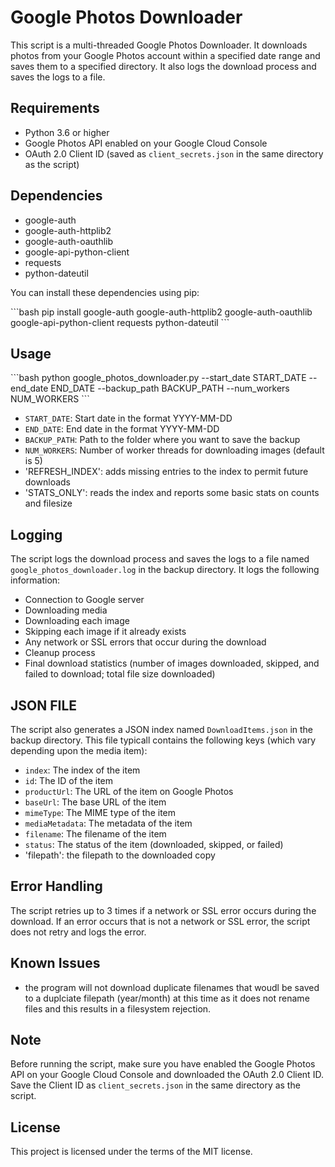 # Google Photos Downloader

This script is a multi-threaded Google Photos Downloader. It downloads photos from your Google Photos account within a specified date range and saves them to a specified directory. It also logs the download process and saves the logs to a file.

## Requirements

- Python 3.6 or higher
- Google Photos API enabled on your Google Cloud Console
- OAuth 2.0 Client ID (saved as `client_secrets.json` in the same directory as the script)

## Dependencies

- google-auth
- google-auth-httplib2
- google-auth-oauthlib
- google-api-python-client
- requests
- python-dateutil

You can install these dependencies using pip:

\```bash
pip install google-auth google-auth-httplib2 google-auth-oauthlib google-api-python-client requests python-dateutil
\```

## Usage

\```bash
python google_photos_downloader.py --start_date START_DATE --end_date END_DATE --backup_path BACKUP_PATH --num_workers NUM_WORKERS
\```

- `START_DATE`: Start date in the format YYYY-MM-DD
- `END_DATE`: End date in the format YYYY-MM-DD
- `BACKUP_PATH`: Path to the folder where you want to save the backup
- `NUM_WORKERS`: Number of worker threads for downloading images (default is 5)
- 'REFRESH_INDEX': adds missing entries to the index to permit future downloads
- 'STATS_ONLY': reads the index and reports some basic stats on counts and filesize

## Logging

The script logs the download process and saves the logs to a file named `google_photos_downloader.log` in the backup directory. It logs the following information:

- Connection to Google server
- Downloading media
- Downloading each image
- Skipping each image if it already exists
- Any network or SSL errors that occur during the download
- Cleanup process
- Final download statistics (number of images downloaded, skipped, and failed to download; total file size downloaded)

## JSON FILE

The script also generates a JSON index named `DownloadItems.json` in the backup directory. This file typicall contains the following keys (which vary depending upon the media item):

- `index`: The index of the item
- `id`: The ID of the item
- `productUrl`: The URL of the item on Google Photos
- `baseUrl`: The base URL of the item
- `mimeType`: The MIME type of the item
- `mediaMetadata`: The metadata of the item
- `filename`: The filename of the item
- `status`: The status of the item (downloaded, skipped, or failed)
- 'filepath': the filepath to the downloaded copy

## Error Handling

The script retries up to 3 times if a network or SSL error occurs during the download. If an error occurs that is not a network or SSL error, the script does not retry and logs the error. 

## Known Issues

- the program will not download duplicate filenames that woudl be saved to a duplciate filepath (year/month) at this time as it does not rename files and this results in a filesystem rejection.

## Note

Before running the script, make sure you have enabled the Google Photos API on your Google Cloud Console and downloaded the OAuth 2.0 Client ID. Save the Client ID as `client_secrets.json` in the same directory as the script.

## License

This project is licensed under the terms of the MIT license.


